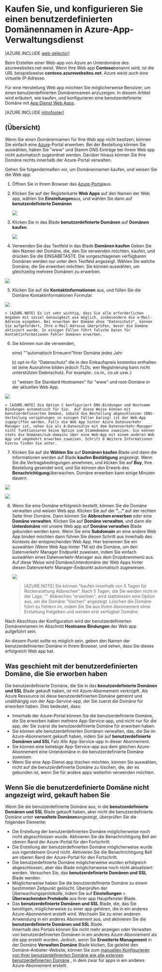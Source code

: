 <properties
    pageTitle="So kaufen Sie einen benutzerdefinierten Domänennamen in Azure App Dienst Web Apps"
    description="Erfahren Sie, wie Sie einen benutzerdefinierten Domänennamen mit einem Web-app in Azure-App-Verwaltungsdienst erwerben."
    services="app-service\web"
    documentationCenter=""
    authors="rmcmurray"
    manager="wpickett"
    editor=""/>

<tags
    ms.service="app-service-web"
    ms.workload="web"
    ms.tgt_pltfrm="na"
    ms.devlang="na"
    ms.topic="article"
    ms.date="08/11/2016"
    ms.author="robmcm"/>

# <a name="buy-and-configure-a-custom-domain-name-in-azure-app-service"></a>Kaufen Sie, und konfigurieren Sie einen benutzerdefinierten Domänennamen in Azure-App-Verwaltungsdienst

[AZURE.INCLUDE [web-selector](../../includes/websites-custom-domain-selector.md)]

Beim Erstellen einer Web-app von Azure an Unterdomäne des azurewebsites.net weist. Wenn Ihre Web app **Contoso**benannt wird, ist die URL beispielsweise **contoso.azurewebsites.net**. Azure weist auch eine virtuelle IP-Adresse.

Für eine Herstellung Web app möchten Sie möglicherweise Benutzer, um einen benutzerdefinierten Domänennamen anzuzeigen. In diesem Artikel wird erläutert, wie kaufen, und konfigurieren eine benutzerdefinierte Domäne mit [App Dienst Web Apps](http://go.microsoft.com/fwlink/?LinkId=529714). 

[AZURE.INCLUDE [introfooter](../../includes/custom-dns-web-site-intro-notes.md)]


## <a name="overview"></a>(Übersicht)

Wenn Sie einen Domänennamen für Ihre Web app nicht besitzen, können Sie einfach eine [Azure](https://portal.azure.com/)-Portal erwerben. Bei der Bestellung können Sie auswählen, haben Sie "www" und Stamm DNS Einträge bei Ihrem Web app nicht automatisch zugeordnet werden. Darüber hinaus können Sie Ihre Domäne rechts innerhalb der Azure-Portal verwalten.


Gehen Sie folgendermaßen vor, um Domänennamen kaufen, und weisen Sie die Web app.

1. Öffnen Sie in Ihrem Browser das [Azure-Portal](https://portal.azure.com/)aus.

2. Klicken Sie auf der Registerkarte **Web Apps** auf den Namen der Web app, wählen Sie **Einstellungen**aus, und wählen Sie dann auf **benutzerdefinierte Domänen**

    ![](./media/custom-dns-web-site-buydomains-web-app/dncmntask-cname-6.png)

3. Klicken Sie in das Blade **benutzerdefinierte Domänen** auf **Domänen kaufen**.

    ![](./media/custom-dns-web-site-buydomains-web-app/dncmntask-cname-buydomains-1.png)

4. Verwenden Sie das Textfeld in das Blade **Domänen kaufen** Geben Sie den Namen der Domäne, die, den Sie verwenden möchten, kaufen, und drücken Sie die EINGABETASTE. Die vorgeschlagenen verfügbaren Domänen werden nur unter dem Textfeld angezeigt. Wählen Sie welche Domäne, die Sie erwerben möchten. Sie können auswählen, um gleichzeitig mehrere Domänen zu erwerben. 

  ![](./media/custom-dns-web-site-buydomains-web-app/dncmntask-cname-buydomains-2.png)

5. Klicken Sie auf die **Kontaktinformationen** aus, und füllen Sie die Domäne Kontaktinformationen Formular.

  ![](./media/custom-dns-web-site-buydomains-web-app/dncmntask-cname-buydomains-3.png)

    > [AZURE.NOTE] Es ist sehr wichtig, dass Sie alle erforderlichen Angaben mit soviel Genauigkeit wie möglich, insbesondere die e-Mail-Adresse eingeben. Bei erwerben der Domäne ohne "Datenschutz", können Sie aufgefordert, Ihre e-Mail-Adresse überprüfen, bevor die Domäne aktiviert wurde. In einigen Fällen führt falsche Daten für Kontaktinformationen Fehler Domänen erwerben. 

6. Sie können nun die verwenden,

    eine) ""automatisch Erneuern"Ihrer Domäne jedes Jahr
    
    b) opt-in-für "Datenschutz" die in den Einkaufspreis kostenlos enthalten ist (eine Ausnahme bilden jedoch TLDs, wer Registrierung kann nicht unterstützen Datenschutz. For example:. co.in,. co.uk usw..)  
    
    c) "weisen Sie Standard Hostnamen" für "www" und root-Domäne in der aktuellen Web App. 

  ![](./media/custom-dns-web-site-buydomains-web-app/dncmntask-cname-buydomains-2.5.png)
  
    > [AZURE.NOTE] Die Option C konfiguriert DNS-Bindungen und Hostname Bindungen automatisch für Sie.  Auf diese Weise können mit benutzerdefinierten Domäne, sobald die Bestellung abgeschlossen (DNS-Verteilung verspätungen in einigen Fällen baring) ist der Web-App zugegriffen werden. Falls die Web App hinter Azure Datenverkehr Manager ist, sehen Sie als A-Datensätze mit dem Datenverkehr-Manager nicht funktionieren keine Option zum Stammdomäne zuweisen. Sie können stets die Domänen/sub-domains über eine Web-App mit einem anderen Web App und umgekehrt erworben zuweisen. Schritt 8 Weitere Informationen hierzu finden Sie unter. 
    
7. Klicken Sie auf die **Wählen Sie** auf **Domänen kaufen** Blade und dann die Informationen werden auf Blade **kaufen Bestätigung** angezeigt. Wenn Sie die Vertragsbedingungen annehmen, und klicken Sie auf **Buy**, Ihre Bestellung gesendet wird, und Sie können den Erwerb des **Benachrichtigung**überwachen. Domäne erwerben kann einige Minuten dauern. 

  ![](./media/custom-dns-web-site-buydomains-web-app/dncmntask-cname-buydomains-4.png)

  ![](./media/custom-dns-web-site-buydomains-web-app/dncmntask-cname-buydomains-5.png)

8. Wenn Sie eine Domäne erfolgreich bestellt, können Sie die Domäne verwalten und weisen Web app. Klicken Sie auf der **"..."** auf der rechten Seite Ihrer Domäne. Dann können Sie **Abbrechen erwerben** oder eine **Domäne verwalten**. Klicken Sie auf **Domäne verwalten**, und dann die **Unterdomäne** mit unsere Web app auf **Domäne verwalten** Blade gebunden werden kann. Wenn Sie eine **Subdomain** an eine andere Web App binden möchten dann führen Sie diesen Schritt aus innerhalb des Kontexts der entsprechenden Web App. Hier benennen Sie ein auswählen (Wenn Web App hinter TM ist) die Domäne, um den Datenverkehr Manager Endpunkt zuweisen, indem Sie einfach auswählen eines Datenverkehr-Manager aus dem Dropdownmenü aus. Auf diese Weise wird Domäne/Unterdomäne der Web Apps hinter diesen Datenverkehr Manager-Endpunkt automatisch zugewiesen. 

    ![](./media/custom-dns-web-site-buydomains-web-app/dncmntask-cname-buydomains-6.png)

    > [AZURE.NOTE] Sie können "kaufen innerhalb von 5 Tagen für Rückerstattung Abbrechen". Nach 5 Tagen, die Sie werden nicht in der Lage, "" Abbrechen "erwerben", wird stattdessen eine Option aus, um die Domäne "löschen" angezeigt. Löschen die Domäne führt zu Fehlern im, indem Sie Sie aus Ihrem Abonnement ohne Erstattung freigeben und werden erst verfügbar Domäne. 

Nach Abschluss der Konfiguration wird der benutzerdefinierten Domänennamen im Abschnitt **Hostname Bindungen** der Web app aufgeführt sein.

An diesem Punkt sollte es möglich sein, geben den Namen der benutzerdefinierten Domäne in Ihrem Browser, und sehen, dass Sie dieses erfolgreich Web app hat.
 
## <a name="what-happens-to-the-custom-domain-you-bought"></a>Was geschieht mit der benutzerdefinierten Domäne, die Sie erworben haben

Die benutzerdefinierte Domäne, die Sie in das **benutzerdefinierte Domänen und SSL** Blade gekauft haben, ist mit Azure-Abonnement verknüpft. Als Azure Ressource ist diese benutzerdefinierten Domäne getrennt und unabhängig von der App-Service-app, der Sie zuerst die Domäne für erworben haben. Dies bedeutet, dass:

- Innerhalb der Azure-Portal können Sie die benutzerdefinierte Domäne, die Sie erworben haben mehrere App-Service-app, und nicht nur für die app, der Sie zuerst die benutzerdefinierte Domäne für erworben haben. 
- Sie können alle benutzerdefinierten Domänen verwalten, das, die Sie im Azure-Abonnement gekauft haben, indem Sie auf **benutzerdefinierte Domänen und SSL** Falz *Alle* App-Service-app in dieser Abonnement.
- Sie können eine beliebige App-Service-app aus dem gleichen Azure-Abonnement eine Unterdomäne in die benutzerdefinierte Domäne zuweisen.
- Wenn Sie eine App-Dienst app löschen möchten, können Sie auswählen, nicht auf die benutzerdefinierte Domäne zu löschen, die, der es gebunden ist, wenn Sie für andere apps weiterhin verwenden möchten.

## <a name="if-you-cant-see-the-custom-domain-you-bought"></a>Wenn Sie die benutzerdefinierte Domäne nicht angezeigt wird, gekauft haben Sie

Wenn Sie die benutzerdefinierte Domäne aus, in die **benutzerdefinierte Domänen und SSL** Blade gekauft haben, aber nicht die benutzerdefinierte Domäne unter **verwaltete Domänen**angezeigt, überprüfen Sie die folgenden Elemente:

- Die Erstellung der benutzerdefinierten Domäne möglicherweise noch nicht abgeschlossen wurde. Aktivieren Sie die Benachrichtigung Bell am oberen Rand der Azure-Portal für den Fortschritt.
- Die Erstellung der benutzerdefinierten Domäne möglicherweise wurde aus irgendeinem Grund nicht. Aktivieren Sie die Benachrichtigung Bell am oberen Rand der Azure-Portal für den Fortschritt.
- Die benutzerdefinierte Domäne möglicherweise wurden erfolgreich abgeschlossen, aber das Blade möglicherweise noch nicht aktualisiert werden. Versuchen Sie, das **benutzerdefinierte Domänen und SSL** Blade werden.
- Möglicherweise haben Sie die benutzerdefinierte Domäne zu einem bestimmten Zeitpunkt gelöscht. Überprüfen der Überwachungsprotokolle, indem Sie auf **Einstellungen** > **Überwachenden Protokolle** aus Ihrer app Hauptfenster Blade. 
- Das **benutzerdefinierte Domänen und SSL** Blade, die, das Sie benötigen, möglicherweise zu einer app gehören, die in ein anderes Azure-Abonnement erstellt wird. Wechseln Sie zu einer anderen Anwendung in ein anderes Abonnement aus, und aktivieren Sie die **benutzerdefinierte Domänen und SSL** Blade.  
  Innerhalb des Portals können Sie nicht mehr anzeigen oder Verwalten von benutzerdefinierten Domänen in ein anderes Azure-Abonnement als die app erstellt wurden. Jedoch, wenn Sie **Erweiterte Management** in der Domäne **Verwalten Domäne** Blade klicken, Sie geleitet den Domäne-Anbieter-Website, können Sie zum   [manuellen Konfigurieren von Ihrer benutzerdefinierten Domäne wie alle externen benutzerdefinierten Domäne](web-sites-custom-domain-name.md) , in dem zwar 
   für apps in ein anderes Azure-Abonnement erstellt. 


